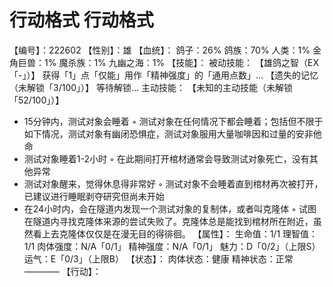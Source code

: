 # 行动格式 行动格式
【编号】：222602
【性别】：雄
【血统】：
鸽子：26%
鸽族：70%
人类：1%
金角巨兽：1%
魔杀族：1%
九幽之海：1%
【技能】：
被动技能：
【雄鸽之智（EX「-」）】
获得「1」点「仅能」用作「精神强度」的「通用点数」…
【遗失的记忆（未解锁「3/100」）】
等待解锁...
主动技能：
【未知的主动技能（未解锁「52/100」）】
- 15分钟内，测试对象会睡着
◦	测试对象在任何情况下都会睡着；包括但不限于如下情况，测试对象有幽闭恐惧症，测试对象服用大量咖啡因和过量的安非他命
- 测试对象睡着1-2小时
◦	在此期间打开棺材通常会导致测试对象死亡，没有其他异常
- 测试对象醒来，觉得休息得非常好
◦	测试对象不会睡着直到棺材再次被打开，已建议进行睡眠剥夺研究但尚未开始
- 在24小时内，会在隧道内发现一个测试对象的复制体，或者叫克隆体
◦	试图在隧道内寻找克隆体来源的尝试失败了。克隆体总是能找到棺材所在附近，虽然看上去克隆体仅仅是在漫无目的得徘徊。
【属性】：
生命值：1/1
理智值：1/1
肉体强度：N/A「0/1」
精神强度：N/A「0/1」
魅力：D「0/2」（上限S）
运气：E「0/3」（上限B）
【状态】：
肉体状态：健康
精神状态：正常
————
【行动】：